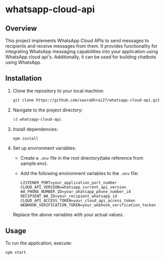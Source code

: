 # whatsapp-cloud-api

## Overview

This project implements WhatsApp Cloud APIs to send messages to recipients and receive messages from them. It provides functionality for integrating WhatsApp messaging capabilities into your application using WhatsApp cloud api's. Additionally, it can be used for building chatbots using WhatsApp.

## Installation

1. Clone the repository to your local machine:

    ```bash
    git clone https://github.com/saurabhrai27/whatsapp-cloud-api.git
    ```

2. Navigate to the project directory:

    ```bash
    cd whatsapp-cloud-api
    ```

3. Install dependencies:

    ```bash
    npm install
    ```

4. Set up environment variables:

    - Create a `.env` file in the root directory(take reference from sample.env).
    - Add the following environment variables to the `.env` file:

        ```plaintext
        LISTENER_PORT=your_application_port_number
        CLOUD_API_VERSION=whatsapp_current_api_version
        WA_PHONE_NUMBER_ID=your_whatsapp_phone_number_id
        RECIPIENT_WA_ID=your_recipient_whatsapp_id
        CLOUD_API_ACCESS_TOKEN=your_cloud_api_access_token
        WEBHOOK_VERIFICATION_TOKEN=your_webhook_verification_tocken
        ```

    Replace the above variables with your actual values.

## Usage

To run the application, execute:

```bash
npm start
